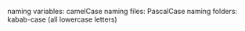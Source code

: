 naming variables: camelCase
naming files: PascalCase 
naming folders: kabab-case (all lowercase letters) 

